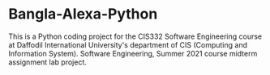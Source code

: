 # Bangla-Alexa-Python
This is a Python coding project for the CIS332 Software Engineering course at Daffodil International University's department of CIS (Computing and Information System). Software Engineering, Summer 2021 course midterm assignment lab project.
